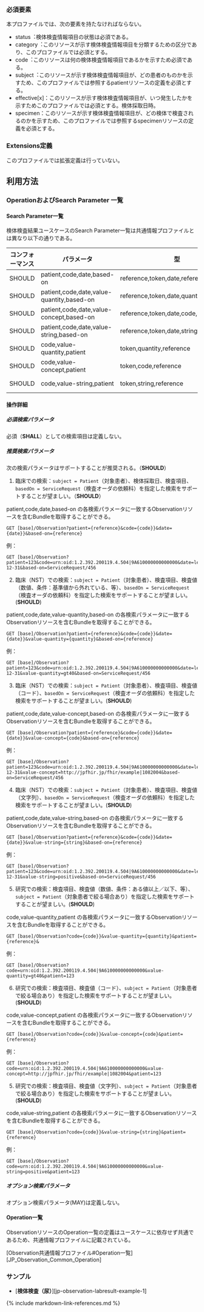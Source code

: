 ### 必須要素
本プロファイルでは、次の要素を持たなければならない。

 - status︓検体検査情報項目の状態は必須である。
 - category︓このリソースが示す検体検査情報項目を分類するための区分であり、このプロファイルでは必須とする。
 - code︓このリソースは何の検体検査情報項目であるかを示すため必須である。
 - subject︓このリソースが示す検体検査情報項目が、どの患者のものかを示すため、このプロファイルでは参照するpatientリソースの定義を必須とする。
 - effective[x]：このリソースが示す検体検査情報項目が、いつ発生したかを示すためこのプロファイルでは必須とする。検体採取日時。
 - specimen：このリソースが示す検体検査情報項目が、どの検体で検査されるのかを示すため、このプロファイルでは参照するspecimenリソースの定義を必須とする。

### Extensions定義

このプロファイルでは拡張定義は行っていない。

## 利用方法

### OperationおよびSearch Parameter 一覧

#### Search Parameter一覧

検体検査結果ユースケースのSearch Parameter一覧は共通情報プロファイルとは異なり以下の通りである。

| コンフォーマンス | パラメータ    | 型     | 例                                                           |
| ---------------- | ------------- | ------ | ------------------------------------------------------------ |
| SHOULD | patient,code,date,based-on | reference,token,date,reference  | `GET [base]/Observation?patient=123&code=urn:oid:1.2.392.200119.4.504|9A610000000000000&date=le2020-12-31&based-on=ServiceRequest/456` |
| SHOULD | patient,code,date,value-quantity,based-on | reference,token,date,quantity,reference  | `GET [base]/Observation?patient=123&code=urn:oid:1.2.392.200119.4.504|9A610000000000000&date=le2020-12-31&value-quantity=gt40&based-on=ServiceRequest/456` |
| SHOULD | patient,code,date,value-concept,based-on | reference,token,date,code,reference  | `GET [base]/Observation?patient=123&code=urn:oid:1.2.392.200119.4.504|9A610000000000000&date=le2020-12-31&value-concept=http://jpfhir.jp/fhir/example|1082004&based-on=ServiceRequest/456` |
| SHOULD | patient,code,date,value-string,based-on | reference,token,date,string,reference  | `GET [base]/Observation?patient=123&code=urn:oid:1.2.392.200119.4.504|9A610000000000000&date=le2020-12-31&value-string=positive&based-on=ServiceRequest/456` |
| SHOULD | code,value-quantity,patient | token,quantity,reference  | `GET [base]/Observation?code=urn:oid:1.2.392.200119.4.504|9A610000000000000&value-quantity=gt40&patient=123` |
| SHOULD | code,value-concept,patient | token,code,reference | `GET [base]/Observation?code=urn:oid:1.2.392.200119.4.504|9A610000000000000&value-concept=http://jpfhir.jp/fhir/example|1082004&patient=123` |
| SHOULD | code,value-string,patient | token,string,reference  | `GET [base]/Observation?code=urn:oid:1.2.392.200119.4.504|9A610000000000000&value-string=positive&patient=123` |


#### 操作詳細

##### 必須検索パラメータ

必須（**SHALL**）としての検索項目は定義しない。

##### 推奨検索パラメータ

次の検索パラメータはサポートすることが推奨される。（**SHOULD**）

1. 臨床での検索：`subject = Patient`（対象患者）、検体採取日、検査項目、`basedOn = ServiceRequest`（検査オーダの依頼科）を指定した検索をサポートすることが望ましい。（**SHOULD**）


patient,code,date,based-on の各検索パラメータに一致するObservationリソースを含むBundleを取得することができる。

   ```
   GET [base]/Observation?patient={reference}&code={code}}&date={date}}&based-on={reference}
   ```

   例：

   ```
   GET [base]/Observation?patient=123&code=urn:oid:1.2.392.200119.4.504|9A610000000000000&date=le2020-12-31&based-on=ServiceRequest/456
   ```

2. 臨床（NST）での検索：`subject = Patient`（対象患者）、検査項目、検査値（数値、条件：基準値から外れている、等）、`basedOn = ServiceRequest`（検査オーダの依頼科）を指定した検索をサポートすることが望ましい。(**SHOULD**)

patient,code,date,value-quantity,based-on の各検索パラメータに一致するObservationリソースを含むBundleを取得することができる。

   ```
   GET [base]/Observation?patient={reference}&code={code}}&date={date}}&value-quantity={quantity}&based-on={reference}
   ```

   例：

   ```
   GET [base]/Observation?patient=123&code=urn:oid:1.2.392.200119.4.504|9A610000000000000&date=le2020-12-31&value-quantity=gt40&based-on=ServiceRequest/456
   ```

3. 臨床（NST）での検索：`subject = Patient`（対象患者）、検査項目、検査値（コード）、`basedOn = ServiceRequest`（検査オーダの依頼科）を指定した検索をサポートすることが望ましい。(**SHOULD**)

patient,code,date,value-concept,based-on の各検索パラメータに一致するObservationリソースを含むBundleを取得することができる。

   ```
   GET [base]/Observation?patient={reference}&code={code}}&date={date}}&value-concept={code}&based-on={reference}
   ```

   例：

   ```
   GET [base]/Observation?patient=123&code=urn:oid:1.2.392.200119.4.504|9A610000000000000&date=le2020-12-31&value-concept=http://jpfhir.jp/fhir/example|1082004&based-on=ServiceRequest/456
   ```


4. 臨床（NST）での検索：`subject = Patient`（対象患者）、検査項目、検査値（文字列）、`basedOn = ServiceRequest`（検査オーダの依頼科）を指定した検索をサポートすることが望ましい。(**SHOULD**)

patient,code,date,value-string,based-on の各検索パラメータに一致するObservationリソースを含むBundleを取得することができる。

   ```
   GET [base]/Observation?patient={reference}&code={code}}&date={date}}&value-string={string}&based-on={reference}
   ```

   例：

   ```
   GET [base]/Observation?patient=123&code=urn:oid:1.2.392.200119.4.504|9A610000000000000&date=le2020-12-31&value-string=positive&based-on=ServiceRequest/456
   ```

5. 研究での検索：検査項目、検査値（数値、条件：ある値以上／以下、等）、`subject = Patient`（対象患者で絞る場合あり）を指定した検索をサポートすることが望ましい。(**SHOULD**)

code,value-quantity,patient の各検索パラメータに一致するObservationリソースを含むBundleを取得することができる。

   ```
   GET [base]/Observation?code={code}}&value-quantity={quantity}&patient={reference}&
   ```

   例：

   ```
   GET [base]/Observation?code=urn:oid:1.2.392.200119.4.504|9A610000000000000&value-quantity=gt40&patient=123
   ```

6. 研究での検索：検査項目、検査値（コード）、`subject = Patient`（対象患者で絞る場合あり）を指定した検索をサポートすることが望ましい。(**SHOULD**)

code,value-concept,patient の各検索パラメータに一致するObservationリソースを含むBundleを取得することができる。

   ```
   GET [base]/Observation?code={code}}&value-concept={code}&patient={reference}
   ```

   例：

   ```
   GET [base]/Observation?code=urn:oid:1.2.392.200119.4.504|9A610000000000000&value-concept=http://jpfhir.jp/fhir/example|1082004&patient=123
   ```

5. 研究での検索：検査項目、検査値（文字列）、`subject = Patient`（対象患者で絞る場合あり）を指定した検索をサポートすることが望ましい。(**SHOULD**)

code,value-string,patient の各検索パラメータに一致するObservationリソースを含むBundleを取得することができる。

   ```
   GET [base]/Observation?code={code}}&value-string={string}&patient={reference}
   ```

   例：

   ```
   GET [base]/Observation?code=urn:oid:1.2.392.200119.4.504|9A610000000000000&value-string=positive&patient=123
   ```



##### オプション検索パラメータ

<!--
オプションとして次の検索パラメータをサポートすることができる。(MAY)
-->
オプション検索パラメータ(MAY)は定義しない。


#### Operation一覧

ObservationリソースのOperation一覧の定義はユースケースに依存せず共通であるため、共通情報プロファイルに記載されている。

[Observation共通情報プロファイル#Operation一覧][JP_Observation_Common_Operation]

### サンプル

* [**検体検査（尿）**][jp-observation-labresult-example-1]

{% include markdown-link-references.md %}
